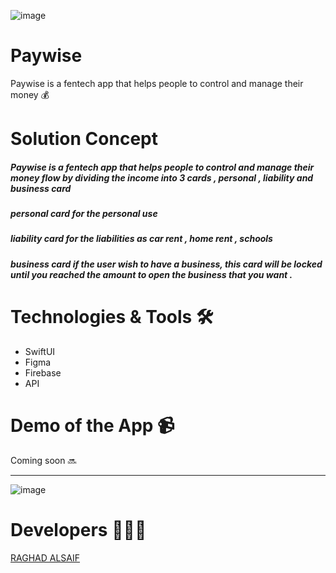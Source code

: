 ![image](https://github.com/raghadalsaif/FinanceManagmentApp/assets/107502187/ed445e32-362e-4dcf-90c8-7a04db96a157)

# Paywise 
Paywise is a fentech app that helps people to control and manage their money 💰


# Solution Concept

##### Paywise is a fentech app that helps people to control and manage their money flow by dividing the income into 3 cards , personal , liability and business card

##### personal card for the personal use

##### liability card for the liabilities as car rent , home rent , schools

##### business card if the user wish to have a business, this card will be locked until you reached the amount to open the business that you want .



# Technologies & Tools 🛠️
- SwiftUI
- Figma
- Firebase
- API

# Demo of the App 📹


Coming soon 🔜


---




![image](https://github.com/raghadalsaif/FinanceManagmentApp/assets/107502187/ef75390e-f630-4942-9456-a11c2d47fcb7)





# Developers 👩🏼‍💻

[RAGHAD ALSAIF](https://github.com/raghadalsaif)




<!-- a normal html comment <img width="1512" alt="Screenshot 1444-06-22 at 11 53 28 AM" src="https://my.iosda.org/site/glide?path=teams%2F3149%2Fbanner%2FInearby+inside.png&w=2900&h=300&fit=crop&s=b3a5f85a6f634c12bbb98345f6837d64![image](https://github.com/raghadalsaif/fver/assets/107502187/162eae1d-24a6-47c4-b714-c0eed8c9b4a5)"> -->




